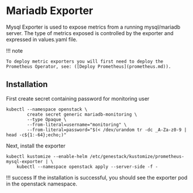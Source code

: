 # Mariadb Exporter

Mysql Exporter is used to expose metrics from a running mysql/mariadb server. The type of metrics exposed is controlled
by the exporter and expressed in values.yaml file.

!!! note

    To deploy metric exporters you will first need to deploy the Prometheus Operator, see: ([Deploy Prometheus](prometheus.md)).


## Installation

First create secret containing password for monitoring user

``` shell
kubectl --namespace openstack \
        create secret generic mariadb-monitoring \
        --type Opaque \
        --from-literal=username="monitoring" \
        --from-literal=password="$(< /dev/urandom tr -dc _A-Za-z0-9 | head -c${1:-64};echo;)"
```

Next, install the exporter

``` shell
kubectl kustomize --enable-helm /etc/genestack/kustomize/prometheus-mysql-exporter | \
    kubectl --namespace openstack apply --server-side -f -
```

!!! success
    If the installation is successful, you should see the exporter pod in the openstack namespace.
